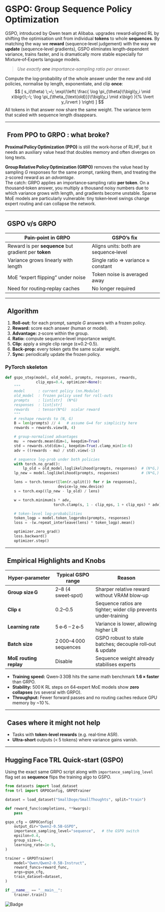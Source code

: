 # GSPO: Group Sequence Policy Optimization

GSPO, introduced by Qwen team at Alibaba. upgrades reward‑aligned RL by shifting the optimisation unit from individual **tokens** to whole **sequences**.  By matching the way we **reward** (sequence‑level judgement) with the way we **update** (sequence‑level gradients), GSPO eliminates length‑dependent variance, trains faster, and is dramatically more stable especially for Mixture‑of‑Experts language models.



> *Use exactly **one** importance‑sampling ratio per answer.*

Compute the log‑probability of the whole answer under the new and old policies, normalise by length, exponentiate, and clip **once**:
$$
[
  s_i(\theta)
  \;=\;
  \exp\!\left(
    \frac{
      \log \pi_{\theta}\!\bigl(y_i \mid x\bigr)\;-\;
      \log \pi_{\theta_{\text{old}}}\!\bigl(y_i \mid x\bigr)
    }{%
      \lvert y_i\rvert
    }
  \right)
]
$$
All tokens in that answer now share the same weight.  The variance term that scaled with sequence length disappears.

---

##   From PPO to GRPO : what broke?

**Proximal Policy Optimization (PPO)** is still the work‑horse of RLHF, but it needs an auxiliary value head that doubles memory and often diverges on long texts.

**Group Relative Policy Optimization (GRPO)** removes the value head by sampling *G* responses for the same prompt, ranking them, and treating the z‑scored reward as an *advantage*.  
The catch: GRPO applies an importance‑sampling ratio **per token**.  On a thousand‑token answer, you multiply a thousand noisy numbers due to which variance grows with length, and gradients become unstable.  Sparse MoE models are particularly vulnerable: tiny token‑level swings change expert routing and can collapse the network.

---

##   GSPO v/s GRPO

| Pain‑point in GRPO | GSPO’s fix                            |
| --- |---------------------------------------|
| Reward is per **sequence** but gradient per **token** | Aligns units: both are sequence‑level |
| Variance grows linearly with length | Single ratio ⇒ variance ≈ constant    |
| MoE “expert flipping” under noise | Token noise is averaged away          |
| Need for routing‑replay caches | No longer required                    |

---

##   Algorithm 
1. **Roll‑out:** for each prompt, sample *G* answers with a frozen policy.  
2. **Reward:** score each answer (human or model).  
3. **Advantage:** z‑score within the group.  
4. **Ratio:** compute sequence‑level importance weight.  
5. **Clip:** apply a single clip range (ε≈0.2–0.5).  
6. **Back‑prop:** every token gets the same scalar weight.  
7. **Sync:** periodically update the frozen policy.

### PyTorch skeleton

```python
def gspo_step(model, old_model, prompts, responses, rewards,
              clip_eps=0.4, optimizer=None):
    """
    model      : current policy (nn.Module)
    old_model  : frozen policy used for roll-outs
    prompts    : list[str]  (N*G)
    responses  : list[str]
    rewards    : tensor(N*G)  scalar reward
    """
    # reshape rewards to (N, G)
    B = len(prompts) // 4   # assume G=4 for simplicity here
    rewards = rewards.view(B, 4)

    # group‑normalised advantages
    mu  = rewards.mean(dim=1, keepdim=True)
    std = rewards.std(dim=1, keepdim=True).clamp_min(1e-6)
    adv = ((rewards - mu) / std).view(-1)

    # sequence log‑prob under both policies
    with torch.no_grad():
        lp_old = old_model.loglikelihood(prompts, responses)  # (N*G,)
    lp_new = model.loglikelihood(prompts, responses)          # (N*G,)

    lens = torch.tensor([len(r.split()) for r in responses],
                        device=lp_new.device)
    s = torch.exp((lp_new - lp_old) / lens)

    w = torch.minimum(s * adv,
                      torch.clamp(s, 1 - clip_eps, 1 + clip_eps) * adv)

    # token‑level log‑probabilities
    token_logp = model.token_logprobs(prompts, responses)
    loss = -(w.repeat_interleave(lens) * token_logp).mean()

    optimizer.zero_grad()
    loss.backward()
    optimizer.step()
```

---

##   Empirical Highlights and Knobs

| Hyper‑parameter | Typical GSPO range | Reason |
| --- | --- | --- |
| **Group size G** | 2–8 (4 sweet‑spot) | Sharper relative reward without VRAM blow‑up |
| **Clip ε** | 0.2–0.5 | Sequence ratios are tighter; wider clip prevents under‑training |
| **Learning rate** | 5 e‑6 – 2 e‑5 | Variance is lower, allowing higher LR |
| **Batch size** | 2 000–4 000 sequences | GSPO robust to stale batches; decouple roll‑out & update |
| **MoE routing replay** | Disable | Sequence weight already stabilises experts |


* **Training speed:** Qwen‑3 30B hits the same math benchmark **1.6 × faster** than GRPO.  
* **Stability:** 500 K RL steps on 64‑expert MoE models show **zero collapses** (vs several with GRPO).  
* **Throughput:** Fewer forward passes and no routing caches reduce GPU memory by ~10 %.

---

##   Cases where it might not help

* Tasks with **token‑level rewards** (e.g. real‑time ASR).  
* **Ultra‑short** outputs (< 5 tokens) where variance gains vanish.  

---

## Hugging Face TRL Quick‑start (GSPO)

Using the exact same GRPO script along with `importance_sampling_level` flag set as **sequence** flips the training algo to GSPO.

```python
from datasets import load_dataset
from trl import GRPOConfig, GRPOTrainer

dataset = load_dataset("SmallDoge/SmallThoughts", split="train")

def reward_func(completions, **kwargs):
    pass

gspo_cfg = GRPOConfig(
    output_dir="Qwen2-0.5B-GSPO",
    importance_sampling_level="sequence",   # the GSPO switch
    epsilon=0.4,
    group_size=4,
    learning_rate=1e-5,
)

trainer = GRPOTrainer(
    model="Qwen/Qwen2-0.5B-Instruct",
    reward_funcs=reward_func,
    args=gspo_cfg,
    train_dataset=dataset,
)

if __name__ == "__main__":
    trainer.train()
```

[//]: # (*End of Chapter*)

![Badge](https://hitscounter.dev/api/hit?url=https%3A%2F%2Fbajajra.github.io%2Fmachinamasquerade%2Fgspo.html&label=Visitors&icon=clipboard-data&color=%23D70040&message=&style=for-the-badge&tz=UTC)